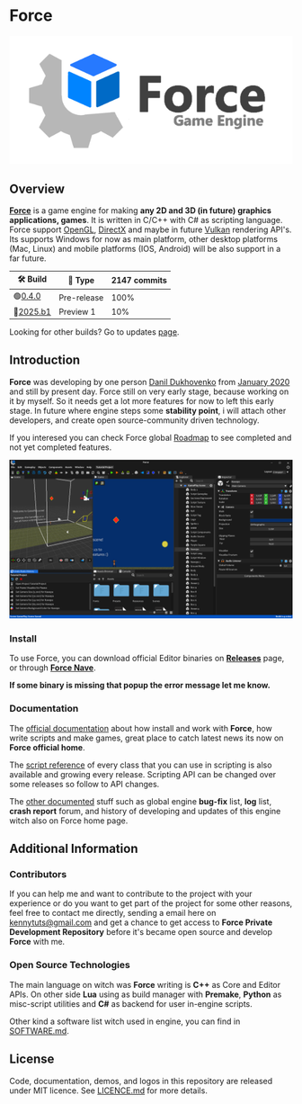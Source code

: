 # Force

![image](.github/ForceHome.png)

## Overview

[**Force**](https://danil-dukhovenko.gitbook.io/force) is a game engine for making **any 2D and 3D (in future) graphics applications, games**. It is written in C/C++ with C# as scripting language. Force support [OpenGL](https://www.khronos.org/opengl/), [DirectX](https://en.wikipedia.org/wiki/DirectX) and maybe in future
[Vulkan](https://www.khronos.org/vulkan/) rendering API's. Its supports Windows for now as main platform, other desktop platforms (Mac, Linux) and mobile platforms (IOS, Android) will be also support in a far future. 

| 🛠️ **Build** | 📑 **Type** | 2147 commits|
|------|------|------|
| 🟢[0.4.0](https://danil-dukhovenko.gitbook.io/force/other/updates/force-0.4.0)| Pre-release | 100% |
🔴[2025.b1](https://danil-dukhovenko.gitbook.io/force/other/updates/force-2025.b1.dbg-preview-1)| Preview 1 |   10% |

Looking for other builds? Go to updates [page](https://danil-dukhovenko.gitbook.io/force/other/updates). 

## Introduction

**Force** was developing by one person [Danil Dukhovenko](https://github.com/KennyProgrammer) from [January 2020](https://danil-dukhovenko.gitbook.io/force/other/insider) and still by present day. Force still on very early stage, because working on it by myself. So it needs get a lot more features for now to left this early stage. In future where engine steps some **stability point**, i will attach other developers, and create open source-community driven technology. 

If you interesed you can check Force global [Roadmap](.github/Force-RoadMap.md) to see completed and not yet completed features.

![image](.github/323007544-605798bb-cf59-4a6a-a973-ab5bd87c71e0.png) 

### Install

To use Force, you can download official Editor binaries on [**Releases**](https://github.com/KennyProgrammer/Force/releases) page, or through [**Force Nave**](https://github.com/KennyProgrammer/Force-Nave). 

**If some binary is missing that popup the error message let me know.**

### Documentation
The [official documentation](https://danil-dukhovenko.gitbook.io/force/) about how install and work with **Force**, how write scripts and make games, great place to catch latest news its now on **Force official home**.

The [script reference](https://danil-dukhovenko.gitbook.io/force/force-scripting-api) of every class that you can use in scripting is also available and growing every release. Scripting API can be changed over some releases so follow to API changes. 

The [other documented](https://danil-dukhovenko.gitbook.io/force/other) stuff such as global engine **bug-fix** list, **log** list, **crash report** forum, and history of developing and updates of this engine witch also on Force home page. 

## Additional Information

### Contributors

If you can help me and want to contribute to the project with your experience or do you want to get part of the project for some other
reasons, feel free to contact me directly, sending a email here on kennytuts@gmail.com and get a chance to get access to **Force Private Development Repository** before it's became open source and develop **Force** with me.

### Open Source Technologies

The main language on witch was **Force** writing is **C++** as Core and Editor APIs. On other side **Lua** using as build manager with **Premake**, **Python** as misc-script utilities and **C#** as backend for user in-engine scripts. 

Other kind a software list witch used in engine, you can find in [SOFTWARE.md](https://github.com/KennyProgrammer/Force/blob/main/SOFTWARE.md). 

## License

Code, documentation, demos, and logos in this repository are released under MIT licence. See [LICENCE.md](https://github.com/KennyProgrammer/Force/blob/main/LICENSE) for more details. 

